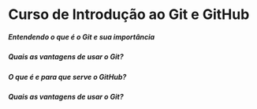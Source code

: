 # Curso de Introdução ao Git e GitHub

##### Entendendo o que é o Git e sua importância 

##### Quais as vantagens de usar o Git?

##### O que é e para que serve o GitHub?

##### Quais as vantagens de usar o Git?

